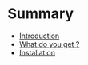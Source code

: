 # Summary

* [Introduction](README.md)
* [What do you get ?](what_you_get/README.md)
* [Installation](installation/README.md)

